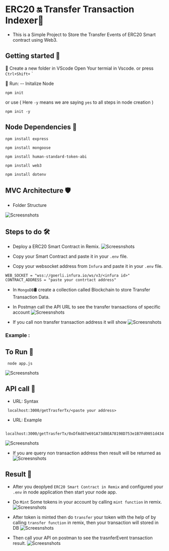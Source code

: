 # ERC20 🔛 Transfer Transaction Indexer📝

- This is a Simple Project to Store the Transfer Events of ERC20 Smart contract using Web3.

## Getting started 📖

📁 Create a new folder in VScode 
Open Your termial in Vscode. or press  `Ctrl+Shift+` `

🏃 Run: -- Initalize Node  
```
npm init 
```
or use ( Here `-y` means we are saying `yes` to all steps in node creation )

```
npm init -y
```

## Node Dependencies 🎒

``` 
npm install express
```

``` 
npm install mongoose
```

``` 
npm install human-standard-token-abi
```

``` 
npm install web3
```

``` 
npm install dotenv
```
## MVC Architecture 🛡
- Folder Structure

![Screesnshots](screenshots/3.png)


## Steps to do 🛠️

- Deploy a ERC20 Smart Contract in Remix.
![Screesnshots](screenshots/1.png)
- Copy your Smart Contract and paste it in your `.env` file.

- Copy your websocket address from `Infura` and paste it in your `.env` file.

```
WEB_SOCKET = "wss://goerli.infura.io/ws/v3/<infura id>"
CONTRACT_ADDRESS = "paste your contrtact address"
```

- In `MongoDB`🛢 create a collection called Blockchain to store Transfer Transaction Data.

- In Postman call the API URL to see the transfer transactions of specific account
![Screesnshots](screenshots/7.png)
- If you call non transfer transaction address it will show 
![Screesnshots](screenshots/8.png)
### Example :


## To Run 🏃

```
 node app.js
```
![Screesnshots](screenshots/2.png)

## API call 📡
- URL: Syntax
```
 localhost:3000/getTrasferTx/<paste your address>
```
- URL: Example
```
 localhost:3000/getTrasferTx/0xDfAd87e691A73d8EA78198D753e1B7Fd0051d434
```
![Screesnshots](screenshots/7.png)

- If you are query non transaction address then result will be returned as 
![Screesnshots](screenshots/8.png)

## Result 💯
- After you deoplyed `ERC20 Smart Contract in Remix` and configured your `.env` in node application then start your node app.

- Do `Mint` Some tokens in your account by calling `mint function` in remix.
![Screesnshots](screenshots/5.png)

- After token is minted then do `transfer` your token with the help of by calling `transfer function` in remix, then your transaction will stored in DB
![Screesnshots](screenshots/4.png)

- Then call your API on postman to see the trasnferEvent transaction result.
![Screesnshots](screenshots/7.png)
